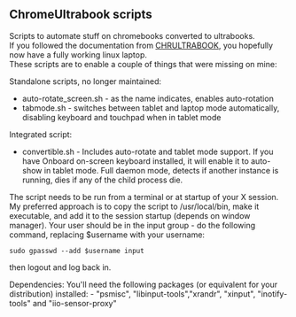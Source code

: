 ## ChromeUltrabook scripts

Scripts to automate stuff on chromebooks converted to ultrabooks.  
If you followed the documentation from [CHRULTRABOOK](https://docs.chrultrabook.com), you hopefully now have a fully working linux laptop.   
These scripts are to enable a couple of things that were missing on mine:  

Standalone scripts, no longer maintained:
- auto-rotate_screen.sh - as  the name indicates, enables auto-rotation  
- tabmode.sh - switches between tablet and laptop mode automatically, disabling keyboard and touchpad when in tablet mode  

Integrated script:
- convertible.sh - Includes auto-rotate and tablet mode support. If you have Onboard on-screen keyboard installed, it will enable it to auto-show in tablet mode. Full daemon mode, detects if another instance is running, dies if any of the child process die.

The script needs to be run from a terminal or at startup of your X session. My preferred approach is to copy the script to /usr/local/bin, make it executable, and add it to the session startup (depends on window manager).
Your user should be in the input group - do the following command, replacing $username with your username:
```
sudo gpasswd --add $username input
```
then logout and log back in.

Dependencies:
You'll need the following packages (or equivalent for your distribution) installed:
    - "psmisc", "libinput-tools","xrandr", "xinput", "inotify-tools" and "iio-sensor-proxy"
